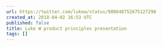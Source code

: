 ```yaml
---
url: https://twitter.com/lukew/status/980848752675127298
created_at: 2018-04-02 16:53 UTC
published: false
title: Luke W product principles presentation
tags: []
---
```



